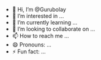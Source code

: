 - 👋 Hi, I’m @Gurubolay
- 👀 I’m interested in ...
- 🌱 I’m currently learning ...
- 💞️ I’m looking to collaborate on ...
- 📫 How to reach me ...
- 😄 Pronouns: ...
- ⚡ Fun fact: ...

<!---
Gurubolay/Gurubolay is a ✨ special ✨ repository because its `README.md` (this file) appears on your GitHub profile.
You can click the Preview link to take a look at your changes.
--->
